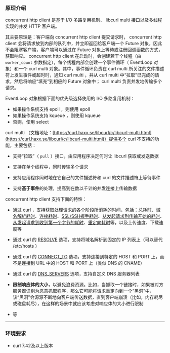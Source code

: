 ### 原理介绍

concurrent http client 是基于 I/O 多路复用机制、 libcurl multi 接口以及多线程实现的并发 HTTP 客户端。

其主要原理是：客户端向 concurrent http client 提交请求时， concurrent http client 会将请求放到内部的队列中，并立即返回给客户端一个 Future 对象，因此不会阻塞客户端，客户端可以通过在 Future 对象上等待或注册回调函数的方式，获取响应。 concurrent http client 在启动时，会创建若干个线程（由 `worker_count` 参数指定），每个线程内部会创建一个事件循环（ EventLoop 对象）和一个 curl multi 对象。其中，事件循环负责在 curl multi 所关注的文件描述符上发生事件或超时时，通知 curl multi ，并从 curl multi 中“拉取”已完成的请求，然后将响应“填充”到相应的 Future 对象中； curl multi 负责并发地传输多个请求。

EventLoop 对象根据下面的优先级选择使用的 I/O 多路复用机制：

* 如果操作系统支持 epoll ，则使用 epoll
* 如果操作系统支持 kqueue ，则使用 kqueue
* 否则，使用 select

curl multi （文档地址：[https://curl.haxx.se/libcurl/c/libcurl-multi.html](https://curl.haxx.se/libcurl/c/libcurl-multi.html)）提供多个 curl 不支持的功能，主要包括：

* 支持“拉取”（ `pull` ）接口，由应用程序决定何时让 libcurl 获取或发送数据

* 支持在单个线程中，同时传输多个请求

* 支持应用程序同时地在它自己的文件描述符和 curl 的文件描述符上等待事件

* 支持**基于事件**的处理，提高到在数以千计的并发连接上传输数据

concurrent http client 支持下面的特性：

* 通过 curl ，支持获取处理请求的各个阶段所消耗的时间，包括：[总耗时](https://curl.haxx.se/libcurl/c/CURLINFO_TOTAL_TIME.html)、[域名解析耗时](https://curl.haxx.se/libcurl/c/CURLINFO_NAMELOOKUP_TIME.html)、[连接耗时](https://curl.haxx.se/libcurl/c/CURLINFO_CONNECT_TIME.html)、[SSL/SSH握手耗时](https://curl.haxx.se/libcurl/c/CURLINFO_APPCONNECT_TIME.html)、[从发起请求到传输开始的耗时](https://curl.haxx.se/libcurl/c/CURLINFO_PRETRANSFER_TIME.html)、[从发起请求到收到第一个字节的耗时](https://curl.haxx.se/libcurl/c/CURLINFO_STARTTRANSFER_TIME.html)、[重定向耗时](https://curl.haxx.se/libcurl/c/CURLINFO_REDIRECT_TIME.html)等，以及上传速度、下载速度等

* 通过 curl 的 [RESOLVE](https://curl.haxx.se/libcurl/c/CURLOPT_RESOLVE.html) 选项，支持将域名解析到固定的 IP 列表上（可以替代 /etc/hosts ）

* 通过 curl 的 [CONNECT\_TO](https://curl.haxx.se/libcurl/c/CURLOPT_CONNECT_TO.html) 选项，支持连接到特定的 HOST 和 PORT 上，而不是连接到 URL 中的 HOST 和 PORT 上（类似 DNS 的 CNAME）

* 通过 curl 的 [DNS\_SERVERS](https://curl.haxx.se/libcurl/c/CURLOPT_DNS_SERVERS.html) 选项，支持自定义 DNS 服务器列表

* **限制响应体的大小**，以避免浪费资源。比如，当抓取一个链接时，如果被对方服务器识别为恶意抓取程序，那么它可能将请求重定向到一个“黑洞”中，该“黑洞”会源源不断地向客户端传送数据，直到客户端崩溃（比如，内存耗尽或磁盘耗尽），在这样的场景中就应该考虑对响应体的大小进行限制

* 等

---

### 环境要求

* curl 7.42及以上版本

